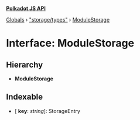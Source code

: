 **[Polkadot JS API](../README.md)**

[Globals](../globals.md) › [&quot;storage/types&quot;](../modules/_storage_types_.md) › [ModuleStorage](_storage_types_.modulestorage.md)

# Interface: ModuleStorage

## Hierarchy

* **ModuleStorage**

## Indexable

* \[ **key**: *string*\]: StorageEntry